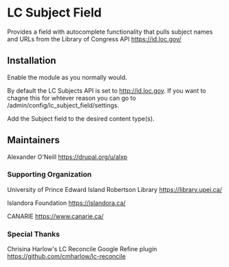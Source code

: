 # LC Subject Field

Provides a field with autocomplete functionality that 
pulls subject names and URLs from the Library of Congress API
https://id.loc.gov/

## Installation

Enable the module as you normally would.

By default the LC Subjects API is set to http://id.loc.gov.
If you want to chagne this for whtever reason you can go to
/admin/config/lc_subject_field/settings.

Add the Subject field to the desired content type(s).

## Maintainers

Alexander O'Neill https://drupal.org/u/alxp

### Supporting Organization

University of Prince Edward Island Robertson Library https://library.upei.ca/

Islandora Foundation https://islandora.ca/

CANARIE https://www.canarie.ca/

### Special Thanks

Chrisina Harlow's LC Reconcile Google Refine plugin https://github.com/cmharlow/lc-reconcile